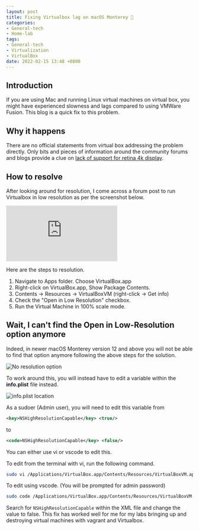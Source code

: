 ```yaml
---
layout: post
title: Fixing Virtualbox lag on macOS Monterey 🔧
categories:
- General-tech
- Home-lab
tags:
- General-tech
- Virtualization
- VirtualBox
date: 2022-02-15 13:48 +0800
---
```

## Introduction

If you are using Mac and running Linux virtual machines on virtual box, you might have experienced slowness and lags compared to using VMWare Fusion. This blog is a quick fix to this problem.

## Why it happens

There are no official statements from virtual box addressing the problem directly. Only bits and pieces of information around the community forums and blogs provide a clue on [lack of support for retina 4k display](https://forums.virtualbox.org/viewtopic.php?f=8&t=90446).

## How to resolve

After looking around for resolution, I come across a forum post to run Virtualbox in low resolution as per the screenshot below.

![Virtualbox forum](https://forums.virtualbox.org/download/file.php?id=37813)

Here are the steps to resolution.

1. Navigate to Apps folder. Choose VirtualBox.app
2. Right-click on VirtualBox.app, Show Package Contents.
3. Contents -> Resources -> VirtualBoxVM (right-click -> Get info)
4. Check the "Open in Low Resolution" checkbox.
5. Run the Virtual Machine in 100% scale mode.

## Wait, I can't find the Open in Low-Resolution option anymore

Indeed, in newer macOS Monterey version 12 and above you will not be able to find that option anymore following the above steps for the solution.

![No resolution option](https://bn1304files.storage.live.com/y4mPRDl6FqGHqU0q8xkIWNK61mPXUeZ0Q6te5c0t9lu7enfF2ct7oNZSaUUnmuQaXkpD6U9mvjIlXQOJqJHcw-6bxHjam5cIg9bZiggpK9HStVzjLy0QtGkFqg1JOPMNFgmhsvw140wDg-WYE0hOM-Fnn-hh-ydqlh66NAXi8MaGfOxVy16ZaCubadLb2UvIySF?width=2184&height=1602&cropmode=none)

To work around this, you will instead have to edit a variable within the **info.plist** file instead.

![info.plist location](https://bn1304files.storage.live.com/y4mFVUVcLN8MmyOJB73bHmIyOb7aPn_HAEZXP7Xl9iYy1_hRmZn9CDFaE-bGH-DH5d6XenPwiFWISm-BWIX35XrgfpOQ20NRj8KIQunPH8hdOmyEDsbOthMNngwsYuI-l3j7jMPbiRzwjsYsw-_Csz42-St5spbG6eY-enc2oDpsfQa1VbJqazMfg0UD0OaWewf?width=964&height=478&cropmode=none)

As a sudoer (Admin user), you will need to edit this variable from

```xml
<key>NSHighResolutionCapable</key> <true/>
```

to

```xml
<code>NSHighResolutionCapable</key> <false/>
```

You can either use vi or vscode to edit this.

To edit from the terminal with vi, run the following command.

```bash
sudo vi /Applications/VirtualBox.app/Contents/Resources/VirtualBoxVM.app/Contents/Info.plist
```

To edit using vscode. (You will be prompted for admin password)

```bash
sudo code /Applications/VirtualBox.app/Contents/Resources/VirtualBoxVM.app/Contents/Info.plist
```

Search for `NSHighResolutionCapable` within the XML file and change the value to false. This fix has worked well for me for my labs bringing up and destroying virtual machines with vagrant and Virtualbox.

